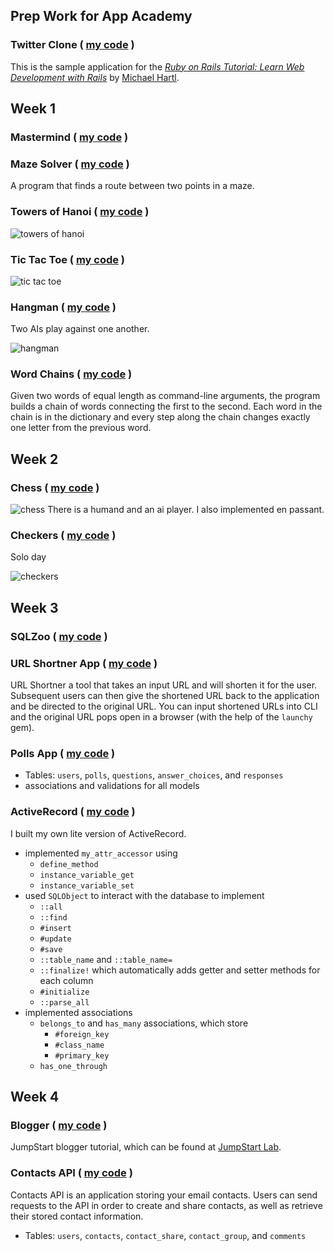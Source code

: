 ## Prep Work for App Academy

### Twitter Clone ( [my code](https://github.com/vveleva/sample_app) )
This is the sample application for the
[*Ruby on Rails Tutorial:
Learn Web Development with Rails*](http://www.railstutorial.org/)
by [Michael Hartl](http://www.michaelhartl.com/).

## Week 1

### Mastermind ( [my code](https://github.com/vveleva/appacademy/blob/master/w1/w1d3/mastermind.rb) )

### Maze Solver ( [my code](https://github.com/vveleva/appacademy/blob/master/w1/w1d3/maze_solver.rb) )
A program that finds a route between two points in a maze.

### Towers of Hanoi ( [my code](https://github.com/vveleva/appacademy/blob/master/w1/w1d1/towers_of_hanoi.rb) )

![towers of hanoi](https://github.com/vveleva/appacademy/blob/master/images/towers_of_hanoi.png)


### Tic Tac Toe  ( [my code](https://github.com/vveleva/appacademy/blob/master/w1/w1d2/tic_tac_toe.rb) )
![tic tac toe](https://github.com/vveleva/appacademy/blob/master/images/tic_tac_toe.png)


### Hangman ( [my code](https://github.com/vveleva/appacademy/blob/master/w1/w1d3/hangman.rb) )
Two AIs play against one another.

![hangman](https://github.com/vveleva/appacademy/blob/master/images/hangman.png)


### Word Chains ( [my code](https://github.com/vveleva/appacademy/blob/master/w1/w1d4/word_chains.rb) )
Given two words of equal length as command-line arguments, the program builds a chain of words connecting the first to the second. Each word in the chain is in the dictionary and every step along the chain changes exactly one letter from the previous word.

## Week 2

### Chess ( [my code](https://github.com/vveleva/appacademy/tree/master/w2/w2d2d3) )
![chess](https://github.com/vveleva/appacademy/blob/master/images/chess.png)
There is a humand and an ai player. I also implemented en passant.


### Checkers ( [my code](https://github.com/vveleva/appacademy/tree/master/w2/w2d4) )
Solo day

![checkers](https://github.com/vveleva/appacademy/blob/master/images/checkers.png)


## Week 3

### SQLZoo ( [my code](https://github.com/vveleva/appacademy/tree/master/w3/w3d1/sqlzoo-master) )

### URL Shortner App ( [my code](https://github.com/vveleva/appacademy/tree/master/w3/w3d3/url_shortner_app) )
URL Shortner a tool that takes an input URL and will shorten it for the user. Subsequent users can then give the shortened URL back to the application and be directed to the original URL. You can input shortened URLs into CLI and the original URL pops open in a browser (with the help of the `launchy` gem).

### Polls App ( [my code](https://github.com/vveleva/appacademy/tree/master/w3/w3d4/PollsApp) )
- Tables: `users`, `polls`, `questions`, `answer_choices`, and `responses`
- associations and validations for all models


### ActiveRecord ( [my code](https://github.com/vveleva/appacademy/tree/master/w3/w3d5) )
I built my own lite version of ActiveRecord.
- implemented `my_attr_accessor` using
  - `define_method`
  - `instance_variable_get`
  - `instance_variable_set`
- used `SQLObject` to interact with the database to implement
  - `::all`
  - `::find`
  - `#insert`
  - `#update`
  - `#save`
  - `::table_name` and `::table_name=`
  - `::finalize!` which automatically adds getter and setter methods for each column
  - `#initialize`
  - `::parse_all`
- implemented associations
  - `belongs_to` and `has_many` associations, which store
    - `#foreign_key`
    - `#class_name`
    - `#primary_key`
  - `has_one_through`

## Week 4

### Blogger ( [my code](https://github.com/vveleva/blogger) )
JumpStart blogger tutorial, which can be found at [JumpStart Lab](http://tutorials.jumpstartlab.com/projects/blogger.html).

### Contacts API ( [my code](https://github.com/vveleva/appacademy/tree/master/w4/w4d1/routes_app) )

Contacts API is an application storing your email contacts.  Users can send requests to the API in order to create and share contacts, as well as retrieve their stored contact information.
- Tables: `users`, `contacts`, `contact_share`, `contact_group`, and `comments`
